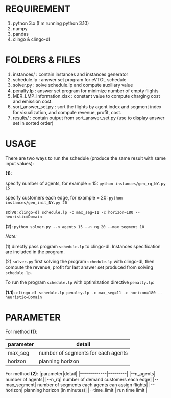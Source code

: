 # REQUIREMENT
1. python 3.x (I'm running python 3.10)
2. numpy
3. pandas
4. clingo & clingo-dl
# FOLDERS & FILES
1. instances/ : contain instances and instances generator
2. schedule.lp : answer set program for eVTOL schedule
3. solver.py : solve schedule.lp and compute auxiliary value
4. penalty.lp : answer set program for minimize number of empty flights
5. MER_LMP_Information.xlsx : constant value to compute charging cost and emission cost.
6. sort_answer_set.py : sort the flights by agent index and segment index for visualization, and compute revenue, profit, cost.
7. results/ : contain output from sort_answer_set.py (use to display answer set in sorted order)
# USAGE
There are two ways to run the schedule (produce the same result with same input values):

**(1)**:

specify number of agents, for example = 15:
`python instances/gen_rq_NY.py 15`

specify customers each edge, for example = 20:
`python instances/gen_init_NY.py 20`

solve:
`clingo-dl schedule.lp -c max_seg=11 -c horizon=180 --heuristic=Domain`


**(2)**:
`python solver.py --n_agents 15 --n_rq 20 --max_segment 10`

_Note:_

(1) directly pass program `schedule.lp` to clingo-dl. Instances specification are included in the program. 

(2) `solver.py` first solving the program `schedule.lp` with clingo-dl, then compute the revenue, profit for last answer set produced from solving `schedule.lp`.

To run the program `schedule.lp` with optimization directive `penalty.lp`:

**(1.1)**: 
`clingo-dl schedule.lp penalty.lp -c max_seg=11 -c horizon=180 --heuristic=Domain`
# PARAMETER
For method **(1)**:


| parameter | detail |
|-------------|---------|
|max_seg| number of segments for each agents|
|horizon| planning horizon|


For method **(2)**:
|parameter|detail|
|-------------|---------|
|--n_agents| number of agents|
|--n_rq| number of demand customers each edge|
|--max_segment| number of segments each agents can assign flights|
|--horizon| planning horizon (in minutes)|
|--time_limit | run time limit |